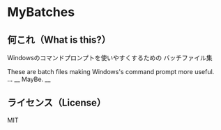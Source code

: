 MyBatches
========================================

何これ（What is this?）
----------------------------------------
Windowsのコマンドプロンプトを使いやすくするための
バッチファイル集

These are batch files making Windows's command prompt more useful.  
... __ MayBe. __

ライセンス（License）
----------------------------------------
MIT

